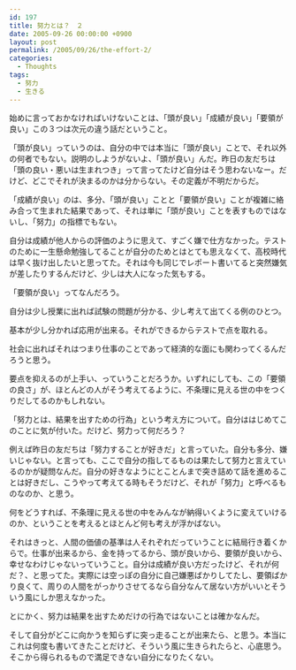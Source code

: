 ```yaml
---
id: 197
title: 努力とは？　２
date: 2005-09-26 00:00:00 +0900
layout: post
permalink: /2005/09/26/the-effort-2/
categories:
  - Thoughts
tags:
  - 努力
  - 生きる
---
```

始めに言っておかなければいけないことは、「頭が良い」「成績が良い」「要領が良い」この３つは次元の違う話だということ。

<!--more-->

「頭が良い」っていうのは、自分の中では本当に「頭が良い」ことで、それ以外の何者でもない。説明のしようがないよ、「頭が良い」んだ。昨日の友だちは「頭の良い・悪いは生まれつき」って言ってたけど自分はそう思わないなー。だけど、どこでそれが決まるのかは分からない。その定義が不明だからだ。

「成績が良い」のは、多分、「頭が良い」ことと「要領が良い」ことが複雑に絡み合って生まれた結果であって、それは単に「頭が良い」ことを表すものではないし、「努力」の指標でもない。
  
自分は成績が他人からの評価のように思えて、すごく嫌で仕方なかった。テストのために一生懸命勉強してることが自分のためとはとても思えなくて、高校時代は早く抜け出したいと思ってた。それは今も同じでレポート書いてると突然嫌気が差したりするんだけど、少しは大人になった気もする。

「要領が良い」ってなんだろう。
  
自分は少し授業に出れば試験の問題が分かる、少し考えて出てくる例のひとつ。
  
基本が少し分かれば応用が出来る。それができるからテストで点を取れる。
  
社会に出ればそれはつまり仕事のことであって経済的な面にも関わってくるんだろうと思う。
  
要点を抑えるのが上手い、っていうことだろうか。いずれにしても、この「要領の良さ」が、ほとんどの人がそう考えてるように、不条理に見える世の中をつくりだしてるのかもしれない。

「努力とは、結果を出すための行為」という考え方について。自分ははじめてこのことに気が付いた。だけど、努力って何だろう？
  
例えば昨日の友だちは「努力することが好きだ」と言っていた。自分も多分、嫌いじゃない。と言っても、ここで自分の指してるものは果たして努力と言えているのかが疑問なんだ。自分の好きなようにとことんまで突き詰めて話を進めることは好きだし、こうやって考えてる時もそうだけど、それが「努力」と呼べるものなのか、と思う。

何をどうすれば、不条理に見える世の中をみんなが納得いくように変えていけるのか、ということを考えるとほとんど何も考えが浮かばない。
  
それはきっと、人間の価値の基準は人それぞれだっていうことに結局行き着くからで。仕事が出来るから、金を持ってるから、頭が良いから、要領が良いから、幸せなわけじゃないっていうこと。自分は成績が良い方だったけど、それが何だ？、と思ってた。実際には空っぽの自分に自己嫌悪ばかりしてたし、要領ばかり良くて、周りの人間をがっかりさせてるなら自分なんて居ない方がいいとそういう風にしか思えなかった。

とにかく、努力は結果を出すためだけの行為ではないことは確かなんだ。
  
そして自分がどこに向かうを知らずに突っ走ることが出来たら、と思う。本当にこれは何度も書いてきたことだけど、そういう風に生きられたらと、心底思う。そこから得られるもので満足できない自分になりたくない。
